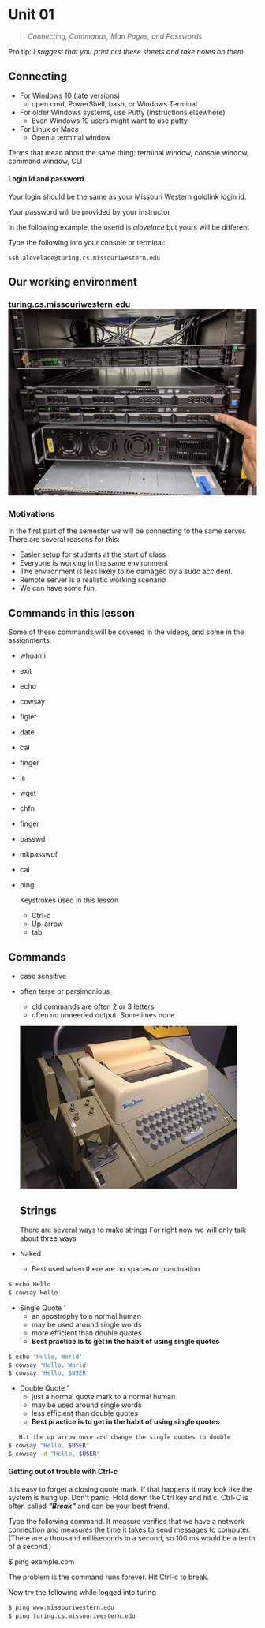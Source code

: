 # Unit 01
> *Connecting, Commands, Man Pages, and Passwords*

Pro tip: *I suggest that you print out these sheets and take notes on them.*

## Connecting

* For Windows 10 (late versions)
  * open cmd, PowerShell, bash, or Windows Terminal
* For older Windows systems, use Putty (instructions elsewhere)
  * Even Windows 10 users might want to use putty.
* For Linux or Macs
  * Open a terminal window
  
Terms that mean about the same thing:  terminal window, console window, command window, CLI

#### Login Id and password

Your login should be the same as your Missouri Western goldlink login id.

Your password will be provided by your instructor

In the following example, the userid is *alovelace* but yours will be different

Type the following into your console or terminal:

    ssh alovelace@turing.cs.missouriwestern.edu

## Our working environment

### turing.cs.missouriwestern.edu ![turing](images/turing.jpg)


### Motivations

In the first part of the semester we will be connecting to the same server.  There are several reasons for this:

* Easier setup for students at the start of class
* Everyone is working in the same environment
* The environment is less likely to be damaged by a sudo accident.
* Remote server is a realistic working scenario
* We can have some fun.

## Commands in this lesson

Some of these commands will be covered in the videos, and some in the assignments.

* whoami
* exit
* echo
* cowsay
* figlet
* date
* cal
* finger
* ls
* wget
* chfn
* finger
* passwd
* mkpasswdf
* cal
* ping
  
  Keystrokes used in this lesson
  
  * Ctrl-c
  * Up-arrow
  * tab

## Commands

* case sensitive
* often terse or parsimonious
  * old commands are often 2 or 3 letters
  * often no unneeded output.  Sometimes none
  
  ![Teletype machine](images/teletype.jpg)

  ## Strings

  There are several ways to make strings  For right now we will only talk about three ways


* Naked
  * Best used when there are no spaces or punctuation
```bash
$ echo Hello
$ cowsay Hello
```
* Single Quote '
  * an apostrophy to a normal human
  * may be used around single words
  * more efficient than double quotes
  * **Best practice is to get in the habit of using single quotes**

```bash
$ echo 'Hello, World'
$ cowsay 'Hello, World'
$ cowsay 'Hello, $USER'
```

* Double Quote "
  * just a normal quote mark to a normal human
  * may be used around single words
  * less efficient than double quotes
  * **Best practice is to get in the habit of using single quotes**
```bash
   Hit the up arrow once and change the single quotes to double
$ cowsay "Hello, $USER"
$ cowsay -d "Hello, $USER"
```
#### Getting out of trouble with Ctrl-c

It is easy to forget a closing quote mark.  If that happens it may look like the system is hung up.  Don't panic.  Hold down the Ctrl key and hit c.  Ctrl-C is often called ***"Break"*** and can be your best friend.

Type the following command.  It measure verifies that we have a network connection and measures the time it takes to send messages to computer.  
(There are a thousand milliseconds in a second, so 100 ms would be a tenth of a second.)

$ ping example.com

The problem is the command runs forever.  Hit Ctrl-c to break.

Now try the following while logged into turing
```bash
$ ping www.missouriwestern.edu
$ ping turing.cs.missouriwestern.edu
```